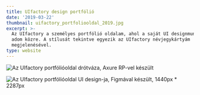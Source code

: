 ```yaml
---
title: UIfactory design portfólió
date: '2019-03-22'
thumbnail: uifactory_portfoliooldal_2019.jpg
excerpt: >-
  Az UIfactory a személyes portfólió oldalam, ahol a saját UI designmunkáimat
  adom közre. A stílusát tekintve egyezik az UIfactory névjegykártyám
  megjelenésével.
type: website
---
```


![Az UIfactory portfólióoldal drótváza, Axure RP-vel készült](https://dl.dropboxusercontent.com/s/z2m6ab1fi8n60f1/Gulacsi_Andras_portfoliooldal_wireframe_2019.png)

![Az UIfactory portfólióoldal UI design-ja, Figmával készült, 1440px * 2287px](https://dl.dropboxusercontent.com/s/4kj7h4zpo39baxg/Gulacsi_Andras_portfoliooldal_UI_desktop_2019.png)
